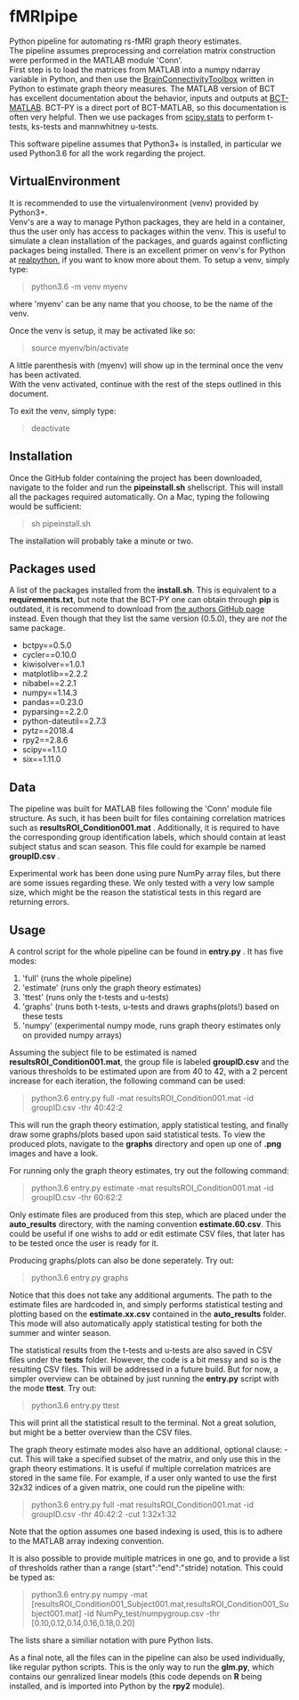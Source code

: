 # fMRIpipe
Python pipeline for automating rs-fMRI graph theory estimates.  
The pipeline assumes preprocessing and correlation matrix construction were performed in the MATLAB module 'Conn'.  
First step is to load the matrices from MATLAB into a numpy ndarray variable in Python,
and then use the [BrainConnectivityToolbox](https://github.com/aestrivex/bctpy) written in Python to estimate graph theory measures.
The MATLAB version of BCT has excellent documentation about the behavior, inputs and outputs at [BCT-MATLAB](https://sites.google.com/site/bctnet/measures/list). BCT-PY is a direct port of BCT-MATLAB, so this documentation is often very helpful. 
Then we use packages from [scipy.stats](https://docs.scipy.org/doc/scipy/reference/stats.html) to perform t-tests, ks-tests and mannwhitney u-tests.

This software pipeline assumes that Python3+ is installed, in particular we used Python3.6 for all the work regarding the project. 


## VirtualEnvironment
It is recommended to use the virtualenvironment (venv) provided by Python3+.  
Venv's are a way to manage Python packages, they are held in a container, thus the user only has access to packages within the venv. This is useful to simulate a clean installation of the packages, and guards against conflicting packages being installed. 
There is an excellent primer on venv's for Python at [realpython](https://realpython.com/python-virtual-environments-a-primer/),
if you want to know more about them. 
To setup a venv, simply type:
> python3.6 -m venv myenv  

where 'myenv' can be any name that you choose, to be the name of the venv.

Once the venv is setup, it may be activated like so:

>source myenv/bin/activate

A little parenthesis with (myenv) will show up in the terminal once the venv has been activated.  
With the venv activated, continue with the rest of the steps outlined in this document. 

To exit the venv, simply type:

>deactivate

## Installation

Once the GitHub folder containing the project has been downloaded, navigate to the folder and
run the **pipeinstall.sh** shellscript. This will install all the packages required automatically.
On a Mac, typing the following would be sufficient:

>sh pipeinstall.sh

The installation will probably take a minute or two. 

## Packages used

A list of the packages installed from the **install.sh**. This is equivalent to a **requirements.txt**, but note that the BCT-PY one can obtain through **pip** is outdated, it is recommend to download from [the authors GitHub page](https://github.com/aestrivex/bctpy) instead. Even though that they list the same version (0.5.0), they are _not_ the same package. 

* bctpy==0.5.0
* cycler==0.10.0
* kiwisolver==1.0.1
* matplotlib==2.2.2
* nibabel==2.2.1
* numpy==1.14.3
* pandas==0.23.0
* pyparsing==2.2.0
* python-dateutil==2.7.3
* pytz==2018.4
* rpy2==2.8.6
* scipy==1.1.0
* six==1.11.0


## Data

The pipeline was built for MATLAB files following the 'Conn' module file structure. As such, it has been built for files
containing correlation matrices such as **resultsROI_Condition001.mat** . Additionally, it is required to have the corresponding
group identification labels, which should contain at least subject status and scan season. This file could for example be named **groupID.csv** .

Experimental work has been done using pure NumPy array files, but there are some issues regarding these. We only tested with a very low sample size, which might be the reason the statistical tests in this regard are returning errors. 


## Usage

A control script for the whole pipeline can be found in **entry.py** . It has five modes:

1. 'full' (runs the whole pipeline)
2. 'estimate' (runs only the graph theory estimates)
3. 'ttest' (runs only the t-tests and u-tests)
4. 'graphs' (runs both t-tests, u-tests and draws graphs(plots!) based on these tests
5. 'numpy' (experimental numpy mode, runs graph theory estimates only on provided numpy arrays)


Assuming the subject file to be estimated is named **resultsROI_Condition001.mat**, 
the group file is labeled **groupID.csv** and
the various thresholds to be estimated upon are from 40 to 42, with a 2 percent increase for each iteration,
the following command can be used:

>python3.6 entry.py full -mat resultsROI_Condition001.mat -id groupID.csv -thr 40:42:2

This will run the graph theory estimation, apply statistical testing, and finally draw some graphs/plots based upon said statistical tests. To view the produced plots, navigate to the **graphs** directory and open up one of **.png** images and have a look.

For running only the graph theory estimates, try out the following command:

>python3.6 entry.py estimate -mat resultsROI_Condition001.mat -id groupID.csv -thr 60:62:2

Only estimate files are produced from this step, which are placed under the **auto_results** directory, with the naming convention **estimate.60.csv**. This could be useful if one wishs to add or edit estimate CSV files, that later has to be tested once the user is ready for it. 

Producing graphs/plots can also be done seperately. Try out:

>python3.6 entry.py graphs

Notice that this does not take any additional arguments. The path to the estimate files are hardcoded in, and simply performs statistical testing and plotting based on the **estimate.xx.csv** contained in the **auto_results** folder. This mode will also automatically apply statistical testing for both the summer and winter season. 

The statistical results from the t-tests and u-tests are also saved in CSV files under the **tests** folder. However, the code is a bit messy and so is the resulting CSV files. This will be addressed in a future build. But for now, a simpler overview can be obtained by just running the **entry.py** script with the mode **ttest**. Try out:

>python3.6 entry.py ttest

This will print all the statistical result to the terminal. Not a great solution, but might be a better overview than the CSV files. 

The graph theory estimate modes also have an additional, optional clause: -cut. This will take a specified subset of the matrix, and only use this in the graph theory estimations. It is useful if multiple correlation matrices are stored in the same file. For example, if a user only wanted to use the first 32x32 indices of a given matrix, one could run the pipeline with:

>python3.6 entry.py full -mat resultsROI_Condition001.mat -id groupID.csv -thr 40:42:2 -cut 1:32x1:32

Note that the option assumes one based indexing is used, this is to adhere to the MATLAB array indexing convention.

It is also possible to provide multiple matrices in one go, and to provide a list of thresholds rather than a range (start":"end":"stride) notation. This could be typed as:

>python3.6 entry.py numpy -mat [resultsROI_Condition001_Subject001.mat,resultsROI_Condition001_Subject001.mat] -id NumPy_test/numpygroup.csv -thr [0.10,0.12,0.14,0.16,0.18,0.20]

The lists share a similiar notation with pure Python lists. 

As a final note, all the files can in the pipeline can also be used individually, like regular python scripts. This is the only way to run the **glm.py**, which contains our genralized linear models (this code depends on **R** being installed, and is imported into Python by the **rpy2** module). 


































